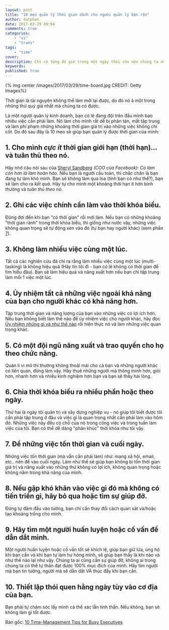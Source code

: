 ```yaml
---
layout: post
title: "10 mẹo quản lý thời gian dành cho người quản lý bận rộn"
author: datphan
date: 2017-03-29 09:04
comments: true
categories:
    - "vi"
    - "trans"
tags:
    - "time"
cover:
description: Chỉ có từng đó giờ trong một ngày thôi cho nên chúng ta nên sử dụng thời gian đó càng hiệu quả càng tốt
keywords:
published: true
---
```


{% img center /images/2017/03/29/time-board.jpg CREDIT: Getty Images%}

Thời gian là tài nguyên không thể làm mới lại được, do đó nó à một trong những thứ quý giá nhất mà chúng ta có được.

Là một người quản lý kinh doanh, bạn có lẽ đang đội trên đầu mình bao nhiêu việc cần phải làm. Nó làm cho mình rất dễ bị phân tán, mất tập trung và làm phí phạm những khoảng thời gian giá trị vào những việc không chí cốt. Do đó sau đây là 10 mẹo sẽ giúp bạn quản lý được thời gian của mình:


<!-- more -->

## 1. Cho mình *cực ít* thời gian giới hạn (thời hạn)... và tuân thủ theo nó.

Hãy nhớ câu nói sau của [Sheryl Sandberg](https://en.wikipedia.org/wiki/Sheryl_Sandberg) *(COO của Facebook)*: *Có làm còn hơn là làm hoàn hảo*. Nếu bạn là người cầu toàn, thì chắc chắn là bạn đang tự làm khó mình. Bạn sẽ không làm qua loa (tính bạn có như thế?), bạn sẽ làm cho ra *kết quả*. Hãy tự cho mình một khoảng thời hạn ít hơn bình thường và *tuân thủ theo nó*.


## 2. Ghi các việc chính cần làm vào thời khóa biểu.

Đừng đợi đến khi bạn "có thời gian" rồi mới làm. Nếu bạn có những khoảng "thời gian rảnh" trong thời khóa biểu, thì giống như nước vậy, những việc không quan trọng sẽ tự động xen vào đó (tự bạn hay người khác) (xem phần [7](#section-7)).


## 3. Không làm nhiều việc cùng một lúc.

Tất cả các nghiên cứu đã chỉ ra rằng làm nhiều việc cùng một lúc (multi-tasking) là không hiệu quả (Hãy tin tôi đi - bạn có lẽ không có thời gian để tìm hiểu đâu). Bạn sẽ làm hiệu quả và năng xuất hơn nếu bạn chỉ tập trung làm mỗi 1 việc một lúc.


## 4. Ủy nhiệm tất cả những việc ngoài khả năng của bạn cho người khác có khả năng hơn.

Tập trung thời gian và năng lượng của bạn vào những việc có lợi ích hơn. Nếu bạn không biết làm thế nào để ủy nhiệm việc cho người khác, hãy đọc [Ủy nhiệm những gì và như thế nào](http://www.inc.com/ariana-ayu/how-and-what-to-delegate.html) rồi hiện thực nó và làm những việc quan trọng khác.


## 5. Có một đội ngũ năng xuất và trao quyền cho họ theo chức năng.

Quản lí vi mô thì thường không thoải mái cho cả bạn và những người khác có liên quan, đừng làm vậy. Hãy thuê những người mà thông minh hơn, giỏi hơn, nhanh hơn và nhiều kinh nghiệm hơn bạn và bạn sẽ thấy hài lòng.


## 6. Chia thời khóa biểu ra nhiều phần hoặc theo ngày.

Thứ hai là ngày tôi quản trị và xây dựng nghiệp vụ - nó giúp tôi biết được tôi cần phải tập trung ở đâu và việc gì là quan trọng nhất cần phải làm vào hôm đó. Những việc này đều có chỗ của nó trong công việc và trong tuần làm việc của tôi. Bạn có thể dễ dàng "phân khúc" thời khóa như tôi vậy.


## <a id="section-7"></a>7. Để những việc tốn thời gian và cuối ngày.

Những việc tốn thời gian (mà vẫn cần phải làm) như: mạng xã hội, email, etc.. nên để vào cuối ngày. Làm như thế sẽ giúp bạn không bị tốn thời gian giá trị và năng xuất vào những thứ không có lợi ích, không quan trọng hoặc không nằm trong khả năng của mình.


## 8. Nếu gặp khó khăn vào việc gì đó mà không có tiến triển gì, hãy bỏ qua hoặc tìm sự giúp đỡ.

Đừng tự đâm đầu vào tường, bạn chỉ cần thay đổi cách quan sát và/hoặc tạo khoảng trống cho mình.


## 9. Hãy tìm một người huấn luyện hoặc cố vấn để dẫn dắt mình.

Một người huấn luyện hoặc cố vấn tốt sẽ khích lệ, giúp bạn giữ lửa, ủng hộ khi bạn cần và khi bạn tự làm hư hỏng mình, sẽ giúp bạn thấy là khi nào và như thế nào lại như vậy. Chúng ta ai cũng cần sự giúp đỡ, không ai trong chúng ta có thể tự thân đạt được 100% mục đích của mình. Hãy tìm người mà bạn tin tưởng, người mà sẽ dẫn dắt VÀ thúc đẩy khi bạn cần.


## 10. Thiết lập thói quen hằng ngày tùy vào cơ địa của bạn.

Bạn phải tự chăm sóc lấy mình cả thể xác lẫn tinh thần. Nếu không, bạn sẽ không làm gì tốt được.


Bản gốc: [10 Time-Management Tips for Busy Executives](www.inc.com/ariana-ayu/10-time-management-tips-for-busy-executives.html)
